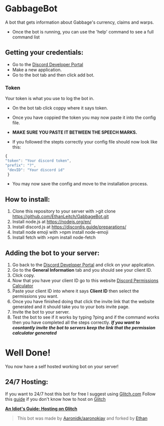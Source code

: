 # GabbageBot
A bot that gets information about Gabbage's currency, claims and warps.
* Once the bot is running, you can use the 'help' command to see a full command list

## Getting your credentials:
* Go to the [Discord Developer Portal](https://discordapp.com/developers/applications/)
* Make a new application.
* Go to the bot tab and then click add bot.
### Token
Your token is what you use to log the bot in.
* On the bot tab click coppy where it says token.
* Once you have coppied the token you may now paste it into the config file.
* **MAKE SURE YOU PASTE IT BETWEEN THE SPEECH MARKS.**

 * If you followed the stepts correctly your config file should now look like this:
  ```js 
  {
  "token": "Your discord token",
  "prefix": "?",
   "devID": "Your discord id"
   }
  ```
  * You may now save the config and move to the installation process.

## How to install:
1. Clone this repository to your server with >git clone https://github.com/EthanLeitch/GabbageBot.git
2. Install node.js at https://nodejs.org/en/
3. Install discord.js at https://discordjs.guide/preparations/
4. Install node emoji with >npm install node-emoji
5. Install fetch with >npm install node-fetch



## Adding the bot to your server:
1. Go back to the [Discord Developer Portal](https://discordapp.com/developers/applications/) and click on your application.
2. Go to the **General Information** tab and you should see your client ID.
3. Click copy.
4. Now that you have your client ID go to this website [Discord Permissions Calculator](https://discordapi.com/permissions.html#305261654)
5. Paste your client ID into where it says **Client ID** then select the permissions you want.
6. Once you have finished doing that click the invite link that the website generated and it should take you to your bots invite page.
7. Invite the bot to your server.
8. Test the bot to see if it works by typing ?ping and if the command works then you have completed all the steps correctly.
***If you want to cosntantly invite the bot to servers keep the link that the permission calculator generated***

# Well Done!
You now have a self hosted working bot on your server!

## 24/7 Hosting:

If you want to 24/7 host this bot for free I suggest using [Glitch.com](https://glitch.com)
Follow this [guide](https://anidiots.guide/other-guides/hosting-on-glitch) if you don't know how to host on [Glitch](https://glitch.com)

[**An Idiot's Guide: Hosting on Glitch**](https://anidiots.guide/other-guides/hosting-on-glitch)

> This bot was made by [Aaronidk/aaronokiay](https://aaronokiay.glitch.me) and forked by [Ethan](https://github.com/EthanLeitch)
